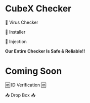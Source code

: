 # CubeX Checker
📂 Virus Checker

📂 Installer

📂 Injection 

**Our Entire Checker Is Safe & Reliable!!**

# Coming Soon
🆔️ ID Verification 🆔️

📥 Drop Box 📥
